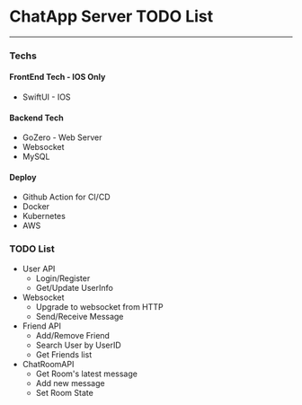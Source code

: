 # ChatApp Server TODO List
---

### Techs
#### FrontEnd Tech - IOS Only
* SwiftUI - IOS

#### Backend Tech
* GoZero - Web Server
* Websocket
* MySQL

#### Deploy
* Github Action for CI/CD
* Docker
* Kubernetes
* AWS

### TODO List
* User API 
  * Login/Register
  * Get/Update UserInfo
* Websocket
  * Upgrade to websocket from HTTP
  * Send/Receive Message
* Friend API
  * Add/Remove Friend
  * Search User by UserID
  * Get Friends list
* ChatRoomAPI
  * Get Room's latest message
  * Add new message
  * Set Room State

